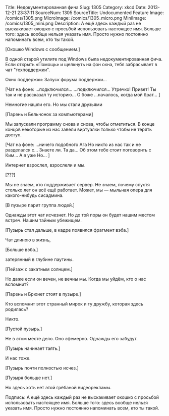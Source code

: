 Title: Недокументированная фича 
Slug: 1305 
Category: xkcd 
Date: 2013-12-21 23:37:11 
SourceNum: 1305 
SourceTitle: Undocumented Feature 
Image: /comics/1305.png 
MicroImage: /comics/1305_micro.png 
MiniImage: /comics/1305_mini.png 
Description: А ещё здесь каждый раз не выскакивает окошко с просьбой использовать настоящее имя. Больше того: здесь вообще нельзя указать имя. Просто нужно постоянно напоминать всем, кто ты такой. 

[Окошко Windows с сообщением.]

В одной старой утилите под Windows была недокументированная фича. Если открыть «Помощь» и щелкнуть на фон окна, тебя забрасывает в чат "техподдержки".

Окно поддержки: Запуск форума поддержки...

[Чат на фоне:
...подключился...
...подключился...
Утречко!
Привет!
Ты так и не рассказал ту историю...
О боже
...началось, когда мой брат...
]

Немногие нашли его. Но мы стали друзьями

[Парень и Бельчонок за компьютерами]

Мы запускали программу снова и снова, чтобы отметиться. В конце концов некоторые из нас завели виртуалки только чтобы не терять доступ.

[Чат на фоне:
...ничего подобного
Ага
Но никто из нас так и не разделался с...
Знаете ли.
Та да...
Об этом тебе стоит поговорить с Ким...
А я уже
Но...
]

Интернет взрослел, взрослели и мы.

[???]

Мы не знаем, кто поддерживает сервер. Не знаем, почему спустя столько лет он всё ещё работает. Может, мы — мыльная опера для какого-нибудь сисадмина.

[В пузыре парит группа людей.]

Однажды этот чат исчезнет. Но до той поры он будет нашим местом встреч. Нашим тайным убежищем.

[Пузырь стал дальше, в кадре появился фрагмент вэба.]

Чат длиною в жизнь,

[Больше вэба.]

затерянный в глубине паутины.

[Пейзаж с закатным солнцем.]

Но даже если он вечен, не вечны мы. Когда мы уйдём, кто о нас вспомнит?

[Парень и Брюнет стоят в пузыре.]

Кто вспомнит этот странный мирок и ту дружбу, которая здесь родилась?

Никто.

[Пустой пузырь.]

Не в этом месте дело. Оно эфемерно. Однажды его забудут.

[Пузырь начинает таять.]

И нас тоже.

[Пузырь почти полностью исчез.]

[Пузыря больше нет.]

Но здесь хоть нет этой грёбаной видеорекламы.

Подпись: А ещё здесь каждый раз не выскакивает окошко с просьбой использовать настоящее имя. Больше того: здесь вообще нельзя указать имя. Просто нужно постоянно напоминать всем, кто ты такой.
